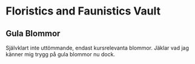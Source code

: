 
# Floristics and Faunistics Vault

## Gula Blommor
Självklart inte uttömmande, endast kursrelevanta blommor.
Jäklar vad jag känner mig trygg på gula blommor nu dock.